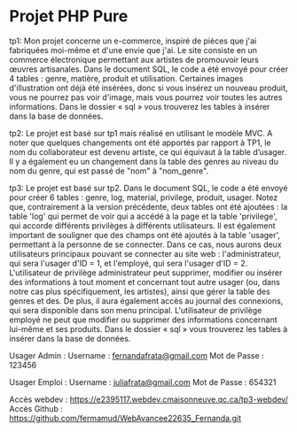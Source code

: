# Projet PHP Pure

tp1:
Mon projet concerne un e-commerce, inspiré de pièces que j'ai fabriquées moi-même et d'une envie que j'ai. Le site consiste en un commerce électronique permettant aux artistes de promouvoir leurs œuvres artisanales. Dans le document SQL, le code a été envoyé pour créer 4 tables : genre, matière, produit et utilisation.
Certaines images d'illustration ont déjà été insérées, donc si vous insérez un nouveau produit, vous ne pourrez pas voir d'image, mais vous pourrez voir toutes les autres informations.
Dans le dossier « sql » vous trouverez les tables à insérer dans la base de données.

tp2:
Le projet est basé sur tp1 mais réalisé en utilisant le modèle MVC.
A noter que quelques changements ont été apportés par rapport à TP1, le nom du collaborateur est devenu artiste, ce qui équivaut à la table d’usager. Il y a également eu un changement dans la table des genres au niveau du nom du genre, qui est passé de "nom" à "nom_genre".

tp3:
Le projet est basé sur tp2.
Dans le document SQL, le code a été envoyé pour créer 6 tables : genre, log, material, privilege, produit, usager.
Notez que, contrairement à la version précédente, deux tables ont été ajoutées : la table 'log' qui permet de voir qui a accédé à la page et la table 'privilege', qui accorde différents privilèges à différents utilisateurs. Il est également important de souligner que des champs ont été ajoutés à la table 'usager', permettant à la personne de se connecter. Dans ce cas, nous aurons deux utilisateurs principaux pouvant se connecter au site web : l'administrateur, qui sera l'usager d'ID = 1, et l'employé, qui sera l'usager d'ID = 2.
L'utilisateur de privilège administrateur peut supprimer, modifier ou insérer des informations à tout moment et concernant tout autre usager (ou, dans notre cas plus spécifiquement, les artistes), ainsi que gérer la table des genres et des. De plus, il aura également accès au journal des connexions, qui sera disponible dans son menu principal.
L'utilisateur de privilège employé ne peut que modifier ou supprimer des informations concernant lui-même et ses produits.
Dans le dossier « sql » vous trouverez les tables à insérer dans la base de données.

Usager Admin :
Username : fernandafrata@gmail.com
Mot de Passe : 123456

Usager Emploi :
Username : juliafrata@gmail.com
Mot de Passe : 654321

Accès webdev : https://e2395117.webdev.cmaisonneuve.qc.ca/tp3-webdev/
Accès Github : https://github.com/fermamud/WebAvancee22635_Fernanda.git 
